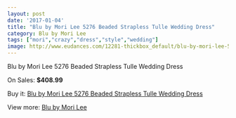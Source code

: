 ```yaml
---
layout: post
date: '2017-01-04'
title: "Blu by Mori Lee 5276 Beaded Strapless Tulle Wedding Dress"
category: Blu by Mori Lee
tags: ["mori","crazy","dress","style","wedding"]
image: http://www.eudances.com/12281-thickbox_default/blu-by-mori-lee-5276-beaded-strapless-tulle-wedding-dress.jpg
---
```

Blu by Mori Lee 5276 Beaded Strapless Tulle Wedding Dress

On Sales: **$408.99**
<a href="https://www.eudances.com/en/blu-by-mori-lee/3819-blu-by-mori-lee-5276-beaded-strapless-tulle-wedding-dress.html"><amp-img layout="responsive" width="600" height="600" src="//www.eudances.com/12281-thickbox_default/blu-by-mori-lee-5276-beaded-strapless-tulle-wedding-dress.jpg" alt="Blu by Mori Lee 5276 Beaded Strapless Tulle Wedding Dress 0" /></a>
<a href="https://www.eudances.com/en/blu-by-mori-lee/3819-blu-by-mori-lee-5276-beaded-strapless-tulle-wedding-dress.html"><amp-img layout="responsive" width="600" height="600" src="//www.eudances.com/12285-thickbox_default/blu-by-mori-lee-5276-beaded-strapless-tulle-wedding-dress.jpg" alt="Blu by Mori Lee 5276 Beaded Strapless Tulle Wedding Dress 1" /></a>
<a href="https://www.eudances.com/en/blu-by-mori-lee/3819-blu-by-mori-lee-5276-beaded-strapless-tulle-wedding-dress.html"><amp-img layout="responsive" width="600" height="600" src="//www.eudances.com/12284-thickbox_default/blu-by-mori-lee-5276-beaded-strapless-tulle-wedding-dress.jpg" alt="Blu by Mori Lee 5276 Beaded Strapless Tulle Wedding Dress 2" /></a>
<a href="https://www.eudances.com/en/blu-by-mori-lee/3819-blu-by-mori-lee-5276-beaded-strapless-tulle-wedding-dress.html"><amp-img layout="responsive" width="600" height="600" src="//www.eudances.com/12283-thickbox_default/blu-by-mori-lee-5276-beaded-strapless-tulle-wedding-dress.jpg" alt="Blu by Mori Lee 5276 Beaded Strapless Tulle Wedding Dress 3" /></a>
<a href="https://www.eudances.com/en/blu-by-mori-lee/3819-blu-by-mori-lee-5276-beaded-strapless-tulle-wedding-dress.html"><amp-img layout="responsive" width="600" height="600" src="//www.eudances.com/12282-thickbox_default/blu-by-mori-lee-5276-beaded-strapless-tulle-wedding-dress.jpg" alt="Blu by Mori Lee 5276 Beaded Strapless Tulle Wedding Dress 4" /></a>

Buy it: [Blu by Mori Lee 5276 Beaded Strapless Tulle Wedding Dress](https://www.eudances.com/en/blu-by-mori-lee/3819-blu-by-mori-lee-5276-beaded-strapless-tulle-wedding-dress.html "Blu by Mori Lee 5276 Beaded Strapless Tulle Wedding Dress")

View more: [Blu by Mori Lee](https://www.eudances.com/en/39-blu-by-mori-lee "Blu by Mori Lee")